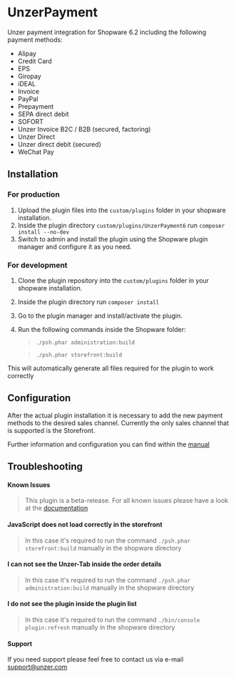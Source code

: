# UnzerPayment

Unzer payment integration for Shopware 6.2 including the following payment methods:
* Alipay
* Credit Card
* EPS
* Giropay
* iDEAL
* Invoice
* PayPal
* Prepayment
* SEPA direct debit
* SOFORT
* Unzer Invoice B2C / B2B (secured, factoring)
* Unzer Direct
* Unzer direct debit (secured)
* WeChat Pay

## Installation
### For production
1. Upload the plugin files into the `custom/plugins` folder in your shopware installation.
2. Inside the plugin directory `custom/plugins/UnzerPayment6` run `composer install --no-dev`
3. Switch to admin and install the plugin using the Shopware plugin manager and configure it as you need.

### For development
1. Clone the plugin repository into the `custom/plugins` folder in your shopware installation.
2. Inside the plugin directory run `composer install`
3. Go to the plugin manager and install/activate the plugin.
4. Run the following commands inside the Shopware folder:
    > `./psh.phar administration:build`

    > `./psh.phar storefront:build`

This will automatically generate all files required for the plugin to work correctly

## Configuration
After the actual plugin installation it is necessary to add the new payment methods to the desired sales channel. 
Currently the only sales channel that is supported is the Storefront.

Further information and configuration you can find within the <a href="https://dev.unzer.de/handbuch-shopware-ab-6-2-version-0-0-1/" target="_blank">manual</a>

## Troubleshooting

#### Known Issues
> This plugin is a beta-release. For all known issues please have a look at the <a href="https://dev.unzer.de/handbuch-shopware-ab-6-2-version-0-0-1/#Known_issues" target="_blank">documentation</a>

#### JavaScript does not load correctly in the storefront

> In this case it's required to run the command `./psh.phar storefront:build` manually in the shopware directory

#### I can not see the Unzer-Tab inside the order details

>In this case it's required to run the command `./psh.phar administration:build` manually in the shopware directory

#### I do not see the plugin inside the plugin list
>In this case it's required to run the command `./bin/console plugin:refresh` manually in the shopware directory

#### Support
If you need support please feel free to contact us via e-mail <a href="mailto:support@unzer.com">support@unzer.com</a>
